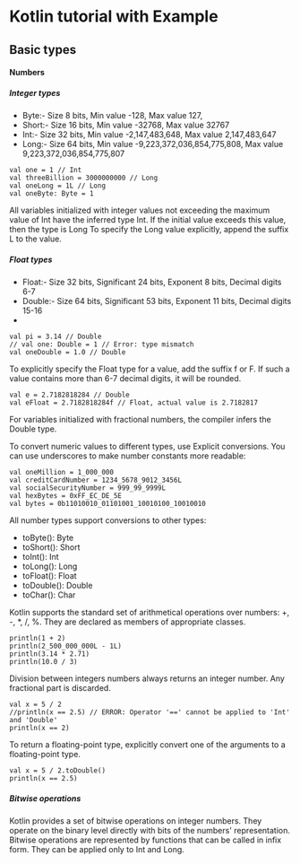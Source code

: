 # Kotlin tutorial with Example
## Basic types
#### Numbers
##### Integer types
- Byte:- Size 8 bits, Min value -128, Max value 127,
- Short:- Size 16 bits, Min value -32768, Max value 32767
- Int:- Size 32 bits, Min value -2,147,483,648, Max value 2,147,483,647
- Long:- Size 64 bits, Min value -9,223,372,036,854,775,808, Max value 9,223,372,036,854,775,807
```
val one = 1 // Int
val threeBillion = 3000000000 // Long
val oneLong = 1L // Long
val oneByte: Byte = 1
```

All variables initialized with integer values not exceeding the maximum value of Int have the inferred type Int.
If the initial value exceeds this value, then the type is Long
To specify the Long value explicitly, append the suffix L to the value.

##### Float types

- Float:- Size 32 bits, Significant 24 bits, Exponent 8 bits, Decimal digits 6-7
- Double:- Size 64 bits, Significant 53 bits, Exponent 11 bits, Decimal digits 15-16
-
```
val pi = 3.14 // Double
// val one: Double = 1 // Error: type mismatch
val oneDouble = 1.0 // Double
```
To explicitly specify the Float type for a value, add the suffix f or F. If such a value contains more than 6-7 decimal digits, it will be rounded.
```
val e = 2.7182818284 // Double
val eFloat = 2.7182818284f // Float, actual value is 2.7182817
```
For variables initialized with fractional numbers, the compiler infers the Double type.

To convert numeric values to different types, use Explicit conversions.
You can use underscores to make number constants more readable:
```
val oneMillion = 1_000_000
val creditCardNumber = 1234_5678_9012_3456L
val socialSecurityNumber = 999_99_9999L
val hexBytes = 0xFF_EC_DE_5E
val bytes = 0b11010010_01101001_10010100_10010010
```

All number types support conversions to other types:

- toByte(): Byte
- toShort(): Short
- toInt(): Int
- toLong(): Long
- toFloat(): Float
- toDouble(): Double
- toChar(): Char

Kotlin supports the standard set of arithmetical operations over numbers: +, -, *, /, %. They are declared as members of appropriate classes.

```
println(1 + 2)
println(2_500_000_000L - 1L)
println(3.14 * 2.71)
println(10.0 / 3)
```

Division between integers numbers always returns an integer number. Any fractional part is discarded.
```
val x = 5 / 2
//println(x == 2.5) // ERROR: Operator '==' cannot be applied to 'Int' and 'Double'
println(x == 2)
``` 

To return a floating-point type, explicitly convert one of the arguments to a floating-point type.
```
val x = 5 / 2.toDouble()
println(x == 2.5)
```

##### Bitwise operations
Kotlin provides a set of bitwise operations on integer numbers. They operate on the binary level directly with bits of the numbers' representation. Bitwise operations are represented by functions that can be called in infix form. They can be applied only to Int and Long.